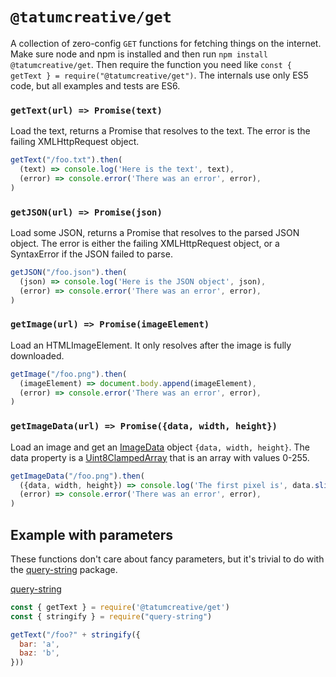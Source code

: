 # `@tatumcreative/get`

A collection of zero-config `GET` functions for fetching things on the internet.
Make sure node and npm is installed and then run
`npm install @tatumcreative/get`. Then require the function you need like
`const { getText } = require("@tatumcreative/get")`. The internals use only
ES5 code, but all examples and tests are ES6.

### `getText(url) => Promise(text)`

Load the text, returns a Promise that resolves to the text. The error is the
failing XMLHttpRequest object.

```js
getText("/foo.txt").then(
  (text) => console.log('Here is the text', text),
  (error) => console.error('There was an error', error),
)
```

### `getJSON(url) => Promise(json)`

Load some JSON, returns a Promise that resolves to the parsed JSON object. The
error is either the failing XMLHttpRequest object, or a SyntaxError if the JSON
failed to parse.

```js
getJSON("/foo.json").then(
  (json) => console.log('Here is the JSON object', json),
  (error) => console.error('There was an error', error),
)
```

### `getImage(url) => Promise(imageElement)`

Load an HTMLImageElement. It only resolves after the image is fully downloaded.

```js
getImage("/foo.png").then(
  (imageElement) => document.body.append(imageElement),
  (error) => console.error('There was an error', error),
)
```

### `getImageData(url) => Promise({data, width, height})`

Load an image and get an [ImageData](ImageData) object `{data, width, height}`.
The data property is a [Uint8ClampedArray](Uint8ClampedArray) that is an array
with values 0-255.

[ImageData]: https://developer.mozilla.org/en-US/docs/Web/JavaScript/Reference/Global_Objects/Uint8ClampedArray
[Uint8ClampedArray]: https://developer.mozilla.org/en-US/docs/Web/JavaScript/Reference/Global_Objects/Uint8ClampedArray

```js
getImageData("/foo.png").then(
  ({data, width, height}) => console.log('The first pixel is', data.slice(0,4)),
  (error) => console.error('There was an error', error),
)
```

## Example with parameters

These functions don't care about fancy parameters, but it's trivial to do with
the [query-string](query-string) package.

[query-string](https://www.npmjs.com/package/query-string)

```js
const { getText } = require('@tatumcreative/get')
const { stringify } = require("query-string")

getText("/foo?" + stringify({
  bar: 'a',
  baz: 'b',
}))
```
